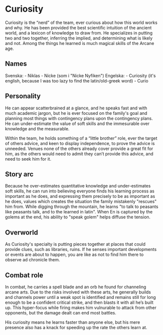 # Curiosity

Curiosity is the “nerd” of the team, ever curious about how this world works and why. He has been provided the best scientific intuition of the ancient world, and a lexicon of knowledge to draw from. He specializes in putting two and two together, inferring the implied, and determining what is likely and not. Among the things he learned is much magical skills of the Arcane age.

## Names

Svenska:
    - Niklas
    - Nicke (som i "Nicke Nyfiken")
Engelska:
    - Curiosity (it's english, because I was too lazy to find the latin/old-greek word)
    - Curio

## Personality

He can appear scatterbrained at a glance, and he speaks fast and with much academic jargon, but he is ever focused on the family's goal and planning most things with contingency plans upon the contingency plans. He can under-estimate the value of soft skills and the immesurable over knowledge and the measurable.

Within the team, he holds something of a “little brother” role, ever the target of others advice, and keen to display independence, to prove the advice is unneeded. Venues none of the others already cover provide a great fit for him, as the others would need to admit they can’t provide this advice, and need to seek him for it.

## Story arc

Because he over-estimates quantitative knowledge and under-estimates soft skills, he can run into believing everyone finds his learning process as important as he does, and expressing them precisely to be as important as he does, values which creates the situation the family mistakenly "rescues" him from. While digging through the mountain, he learns "to talk to peasants like peasants talk, and to the learned in latin". When En is captured by the golems at the end, his ability to "speak golem" helps diffuse the tension.

## Overworld

As Curiosity's specialty is putting pieces together at places that could provide clues, such as libraries, ruins. If he senses important developments or events are about to happen, you are like as not to find him there to observe ad chronicle them.

## Combat role

In combat, he carries a spell blade and an orb he found for channeling arcane arts. Due to the risks involved with these arts, he generally builds and channels power until a weak spot is identified and remains still for long enough to be a confident critical strike, and then blasts it with all he’s built up. This hyper-focus while firing makes him vulnurable to attack from other opponents, but the damage dealt can end most battles.

His curiosity means he learns faster than anyone else, but his mere presence also has a knack for speeding up the rate the others learn at.
